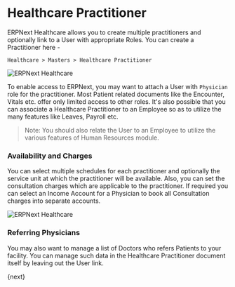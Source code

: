 <!-- add-breadcrumbs -->
# Healthcare Practitioner
ERPNext Healthcare allows you to create multiple practitioners and optionally link to a User with appropriate Roles. You can create a Practitioner here -

`Healthcare > Masters > Healthcare Practitioner`

<img class="screenshot" alt="ERPNext Healthcare" src="{{docs_base_url}}/assets/img/healthcare/practitioner_1.png">

To enable access to ERPNext, you may want to attach a User with `Physician` role for the practitioner. Most Patient related documents like the Encounter, Vitals etc. offer only limited access to other roles. It's also possible that you can associate a Healthcare Practitioner to an Employee so as to utilize the many features like Leaves, Payroll etc.

>Note: You should also relate the User to an Employee to utilize the various features of Human Resources module.

### Availability and Charges
You can select multiple schedules for each practitioner and optionally the service unit at which the practitioner will be available. Also, you can set the consultation charges which are applicable to the practitioner. If required you can select an Income Account for a Physician to book all Consultation charges into separate accounts.

<img class="screenshot" alt="ERPNext Healthcare" src="{{docs_base_url}}/assets/img/healthcare/practitioner_2.png">

### Referring Physicians
You may also want to manage a list of Doctors who refers Patients to your facility. You can manage such data in the Healthcare Practitioner document itself by leaving out the User link.

{next}
